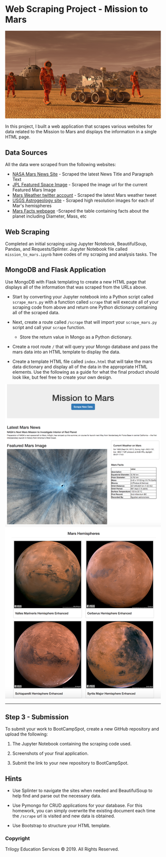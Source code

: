 # Web Scraping Project - Mission to Mars

![mission_to_mars](Images/mission_to_mars.png)

In this project, I built a web application that scrapes various websites for data related to the Mission to Mars and displays the information in a single HTML page. 

## Data Sources
All the data were scraped from the following websites:

* [NASA Mars News Site](https://mars.nasa.gov/news/) - Scraped the latest News Title and Paragraph Text
* [JPL Featured Space Image](https://www.jpl.nasa.gov/spaceimages/?search=&category=Mars) - Scraped the image url for the current Featured Mars Image
* [Mars Weather twitter account](https://twitter.com/marswxreport?lang=en) - Scraped the latest Mars weather tweet
* [USGS Astrogeology site](https://astrogeology.usgs.gov/search/results?q=hemisphere+enhanced&k1=target&v1=Mars) - Scraped high resolution images for each of Mar's hemispheres
* [Mars Facts webpage](https://space-facts.com/mars/) -Scraped the table containing facts about the planet including Diameter, Mass, etc 

## Web Scraping
Completed an initial scraping using Jupyter Notebook, BeautifulSoup, Pandas, and Requests/Splinter.
Jupyter Notebook file called `mission_to_mars.ipynb` have codes of my scraping and analysis tasks. The 


## MongoDB and Flask Application

Use MongoDB with Flask templating to create a new HTML page that displays all of the information that was scraped from the URLs above.

* Start by converting your Jupyter notebook into a Python script called `scrape_mars.py` with a function called `scrape` that will execute all of your scraping code from above and return one Python dictionary containing all of the scraped data.

* Next, create a route called `/scrape` that will import your `scrape_mars.py` script and call your `scrape` function.

  * Store the return value in Mongo as a Python dictionary.

* Create a root route `/` that will query your Mongo database and pass the mars data into an HTML template to display the data.

* Create a template HTML file called `index.html` that will take the mars data dictionary and display all of the data in the appropriate HTML elements. Use the following as a guide for what the final product should look like, but feel free to create your own design.

![final_app_part1.png](Images/final_app_part1.png)
![final_app_part2.png](Images/final_app_part2.png)

- - -

## Step 3 - Submission

To submit your work to BootCampSpot, create a new GitHub repository and upload the following:

1. The Jupyter Notebook containing the scraping code used.

2. Screenshots of your final application.

3. Submit the link to your new repository to BootCampSpot.

## Hints

* Use Splinter to navigate the sites when needed and BeautifulSoup to help find and parse out the necessary data.

* Use Pymongo for CRUD applications for your database. For this homework, you can simply overwrite the existing document each time the `/scrape` url is visited and new data is obtained.

* Use Bootstrap to structure your HTML template.

### Copyright

Trilogy Education Services © 2019. All Rights Reserved.

